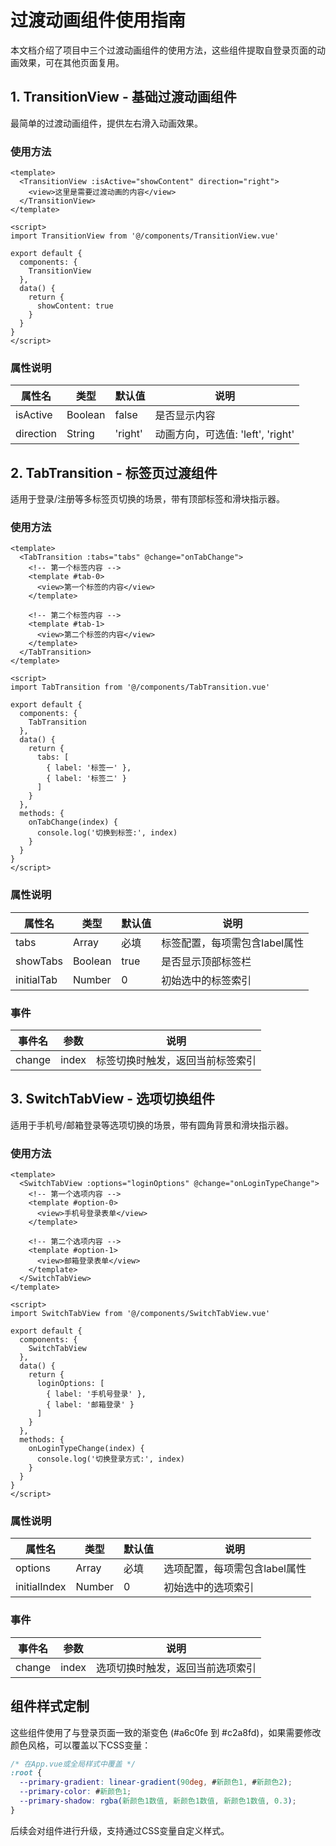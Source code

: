 # 过渡动画组件使用指南

本文档介绍了项目中三个过渡动画组件的使用方法，这些组件提取自登录页面的动画效果，可在其他页面复用。

## 1. TransitionView - 基础过渡动画组件

最简单的过渡动画组件，提供左右滑入动画效果。

### 使用方法

```vue
<template>
  <TransitionView :isActive="showContent" direction="right">
    <view>这里是需要过渡动画的内容</view>
  </TransitionView>
</template>

<script>
import TransitionView from '@/components/TransitionView.vue'

export default {
  components: {
    TransitionView
  },
  data() {
    return {
      showContent: true
    }
  }
}
</script>
```

### 属性说明

| 属性名 | 类型 | 默认值 | 说明 |
|-------|------|-------|------|
| isActive | Boolean | false | 是否显示内容 |
| direction | String | 'right' | 动画方向，可选值: 'left', 'right' |

## 2. TabTransition - 标签页过渡组件

适用于登录/注册等多标签页切换的场景，带有顶部标签和滑块指示器。

### 使用方法

```vue
<template>
  <TabTransition :tabs="tabs" @change="onTabChange">
    <!-- 第一个标签内容 -->
    <template #tab-0>
      <view>第一个标签的内容</view>
    </template>
    
    <!-- 第二个标签内容 -->
    <template #tab-1>
      <view>第二个标签的内容</view>
    </template>
  </TabTransition>
</template>

<script>
import TabTransition from '@/components/TabTransition.vue'

export default {
  components: {
    TabTransition
  },
  data() {
    return {
      tabs: [
        { label: '标签一' },
        { label: '标签二' }
      ]
    }
  },
  methods: {
    onTabChange(index) {
      console.log('切换到标签:', index)
    }
  }
}
</script>
```

### 属性说明

| 属性名 | 类型 | 默认值 | 说明 |
|-------|------|-------|------|
| tabs | Array | 必填 | 标签配置，每项需包含label属性 |
| showTabs | Boolean | true | 是否显示顶部标签栏 |
| initialTab | Number | 0 | 初始选中的标签索引 |

### 事件

| 事件名 | 参数 | 说明 |
|-------|------|------|
| change | index | 标签切换时触发，返回当前标签索引 |

## 3. SwitchTabView - 选项切换组件

适用于手机号/邮箱登录等选项切换的场景，带有圆角背景和滑块指示器。

### 使用方法

```vue
<template>
  <SwitchTabView :options="loginOptions" @change="onLoginTypeChange">
    <!-- 第一个选项内容 -->
    <template #option-0>
      <view>手机号登录表单</view>
    </template>
    
    <!-- 第二个选项内容 -->
    <template #option-1>
      <view>邮箱登录表单</view>
    </template>
  </SwitchTabView>
</template>

<script>
import SwitchTabView from '@/components/SwitchTabView.vue'

export default {
  components: {
    SwitchTabView
  },
  data() {
    return {
      loginOptions: [
        { label: '手机号登录' },
        { label: '邮箱登录' }
      ]
    }
  },
  methods: {
    onLoginTypeChange(index) {
      console.log('切换登录方式:', index)
    }
  }
}
</script>
```

### 属性说明

| 属性名 | 类型 | 默认值 | 说明 |
|-------|------|-------|------|
| options | Array | 必填 | 选项配置，每项需包含label属性 |
| initialIndex | Number | 0 | 初始选中的选项索引 |

### 事件

| 事件名 | 参数 | 说明 |
|-------|------|------|
| change | index | 选项切换时触发，返回当前选项索引 |

## 组件样式定制

这些组件使用了与登录页面一致的渐变色 (#a6c0fe 到 #c2a8fd)，如果需要修改颜色风格，可以覆盖以下CSS变量：

```css
/* 在App.vue或全局样式中覆盖 */
:root {
  --primary-gradient: linear-gradient(90deg, #新颜色1, #新颜色2);
  --primary-color: #新颜色1;
  --primary-shadow: rgba(新颜色1数值, 新颜色1数值, 新颜色1数值, 0.3);
}
```

后续会对组件进行升级，支持通过CSS变量自定义样式。 